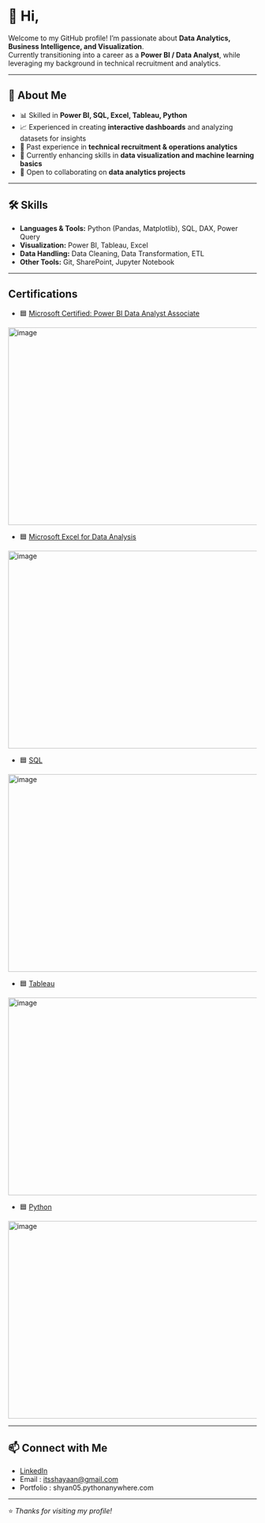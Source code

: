 # 👋 Hi,

Welcome to my GitHub profile! I’m passionate about **Data Analytics, Business Intelligence, and Visualization**.  
Currently transitioning into a career as a **Power BI / Data Analyst**, while leveraging my background in technical recruitment and analytics.  

---

## 🚀 About Me  
- 📊 Skilled in **Power BI, SQL, Excel, Tableau, Python**  
- 📈 Experienced in creating **interactive dashboards** and analyzing datasets for insights  
- 💼 Past experience in **technical recruitment & operations analytics**  
- 🌱 Currently enhancing skills in **data visualization and machine learning basics**  
- 🤝 Open to collaborating on **data analytics projects**  

---

## 🛠️ Skills  
- **Languages & Tools:** Python (Pandas, Matplotlib), SQL, DAX, Power Query  
- **Visualization:** Power BI, Tableau, Excel  
- **Data Handling:** Data Cleaning, Data Transformation, ETL  
- **Other Tools:** Git, SharePoint, Jupyter Notebook  

---

## Certifications
- 🟦 [Microsoft Certified: Power BI Data Analyst Associate](https://coursera.org/verify/professional-cert/MWFJH96RZGTJ)  
<img width="600" height="400" alt="image" src="https://github.com/user-attachments/assets/8d9be652-8a43-4973-b276-990f50262a46" />

- 🟦 [Microsoft Excel for Data Analysis](https://coursera.org/verify/U272I636EX7X)  
<img width="600" height="400" alt="image" src="https://github.com/user-attachments/assets/268dd70d-3ba2-420a-ad24-2740c5312afa" />

- 🟦 [SQL](https://upskill.tutedude.com/certificate/TD-SHYA-SQ-2348)
 <img width="600" height="400" alt="image" src="https://github.com/user-attachments/assets/4ffdc0b0-1afe-43af-9e0d-441060f1aeb5" />

- 🟦 [Tableau](https://upskill.tutedude.com/certificate/TD-SHYA-TB-1202)
<img width="600" height="400" alt="image" src="https://github.com/user-attachments/assets/3372a3cf-134c-4c99-9f78-aa169811a0b7" />

- 🟦 [Python](https://upskill.tutedude.com/certificate/TD-SHYA-PY-1029)
<img width="600" height="400" alt="image" src="https://github.com/user-attachments/assets/7496436b-9c10-4ef7-837a-cc20eb2559cb" />




---

## 📫 Connect with Me  
- [LinkedIn](https://www.linkedin.com/in/shyan-ansari/)  
- Email : itsshayaan@gmail.com
- Portfolio : shyan05.pythonanywhere.com

---
⭐️ *Thanks for visiting my profile!*
